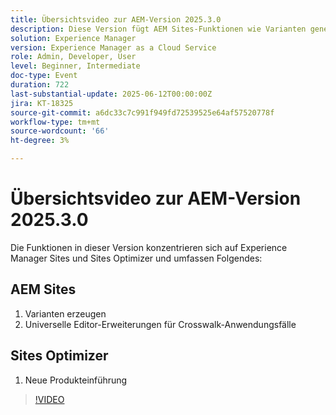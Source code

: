 ```yaml
---
title: Übersichtsvideo zur AEM-Version 2025.3.0
description: Diese Version fügt AEM Sites-Funktionen wie Varianten generieren, Cross-Walk-Unterstützung im universellen Editor und eine neue Produkteinführung in Sites Optimizer hinzu.
solution: Experience Manager
version: Experience Manager as a Cloud Service
role: Admin, Developer, User
level: Beginner, Intermediate
doc-type: Event
duration: 722
last-substantial-update: 2025-06-12T00:00:00Z
jira: KT-18325
source-git-commit: a6dc33c7c991f949fd72539525e64af57520778f
workflow-type: tm+mt
source-wordcount: '66'
ht-degree: 3%

---
```



# Übersichtsvideo zur AEM-Version 2025.3.0

Die Funktionen in dieser Version konzentrieren sich auf Experience Manager Sites und Sites Optimizer und umfassen Folgendes:

## AEM Sites

1. Varianten erzeugen
1. Universelle Editor-Erweiterungen für Crosswalk-Anwendungsfälle

## Sites Optimizer

1. Neue Produkteinführung

>[!VIDEO](https://video.tv.adobe.com/v/3463874/?learn=on&enablevpops&captions=ger)
